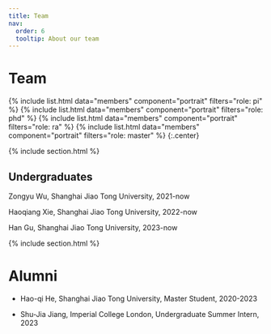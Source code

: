 ```yaml
---
title: Team
nav:
  order: 6
  tooltip: About our team
---
```


# <i class="fas fa-users"></i>Team

{%
  include list.html
  data="members"
  component="portrait"
  filters="role: pi"
%}
{%
  include list.html
  data="members"
  component="portrait"
  filters="role: phd"
%}
{%
  include list.html
  data="members"
  component="portrait"
  filters="role: ra"
%}
{%
  include list.html
  data="members"
  component="portrait"
  filters="role: master"
%}
{:.center}

{% include section.html %}

## Undergraduates

Zongyu Wu, Shanghai Jiao Tong University, 2021-now

Haoqiang Xie, Shanghai Jiao Tong University, 2022-now

Han Gu, Shanghai Jiao Tong University, 2023-now

{% include section.html %}

# <i class="fas fa-user-graduate"></i>Alumni

- Hao-qi He, Shanghai Jiao Tong University, Master Student, 2020-2023

- Shu-Jia Jiang, Imperial College London, Undergraduate Summer Intern, 2023
